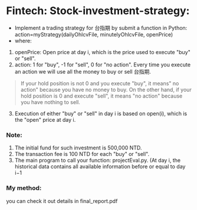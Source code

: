 # Fintech: Stock-investment-strategy:
* Implement a trading strategy for 台指期 by submit a function in Python: action=myStrategy(dailyOhlcvFile, minutelyOhlcvFile, openPrice)
* where:
1. openPrice: Open price at day i, which is the price used to execute "buy" or "sell".
2. action: 1 for "buy", -1 for "sell", 0 for "no action". Every time you execute an action we will use all the money to buy or sell 台指期.
>If your hold position is not 0 and you execute "buy", it means" no action" because you have no money to buy.
>On the other hand, if your hold position is 0 and execute "sell", it means "no action" because you have nothing to sell.
3. Execution of either "buy" or "sell" in day i is based on open(i), which is the "open" price at day i.

### Note:
1. The initial fund for such investment is 500,000 NTD.
2. The transaction fee is 100 NTD for each "buy" or "sell".
3. The main program to call your function: projectEval.py. (At day i, the historical data contains all available information before or equal to day i−1

### My method:
you can check it out details in final_report.pdf 

